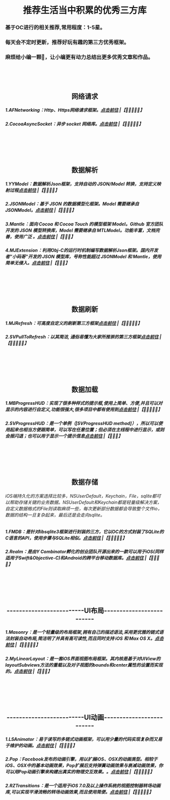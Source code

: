 # <div align=center>推荐生活当中积累的优秀三方库</div>
### 基于OC进行的相关推荐,常用程度：1-5星。<br> 
### 每天会不定时更新，推荐好玩有趣的第三方优秀框架。
### 麻烦给小编一颗🌟，让小编更有动力总结出更多优秀文章和作品。
<br>
<br>
<br>

##
## <div align=center>网络请求</div>
##### 1.AFNetworking：Http、Https网络请求框架。[点击前往](https://github.com/AFNetworking/AFNetworking) |【🌟🌟🌟🌟🌟】
##### 2.CocoaAsyncSocket：异步 socket 网络库。[点击前往](https://github.com/robbiehanson/CocoaAsyncSocket) |【🌟🌟🌟🌟🌟】
<br>
<br>
<br>
<br>

##
## <div align=center>数据解析</div>
##### 1.YYModel：数据解析Json框架，支持自动的 JSON/Model 转换，支持定义映射过程[点击前往](https://github.com/ibireme/YYModel) |【🌟🌟🌟🌟】
##### 2.JSONModel：基于 JSON 的数据模型化框架。Model 需要继承自 JSONModel。[点击前往](https://github.com/jsonmodel/jsonmodel) |【🌟🌟🌟🌟】
##### 3.Mantle：面向 Cocoa 和 Cocoa Touch 的模型框架 Model。Github 官方团队开发的 JSON 模型转换库，Model 需要继承自 MTLModel。功能丰富，文档完善，使用广泛 。[点击前往](https://github.com/Mantle/Mantle) |【🌟🌟🌟】
##### 4.MJExtension：利用Obj-C的运行时机制编写数据解析Json框架。国内开发者”小码哥”开发的 JSON 模型库，号称性能超过 JSONModel 和 Mantle，使用简单无侵入。[点击前往](https://github.com/CoderMJLee/MJExtension) |【🌟🌟🌟】
<br>
<br>
<br>
<br>

##
## <div align=center>数据刷新</div>
##### 1.MJRefresh：可高度自定义的刷新第三方框架[点击前往](https://github.com/CoderMJLee/MJRefresh) |【🌟🌟🌟🌟🌟】
##### 2.SVPullToRefresh：以其简洁, 通俗易懂为大家所推崇的第三方框架[点击前往](https://github.com/samvermette/SVPullToRefresh) |【🌟🌟🌟🌟🌟】
<br>
<br>
<br>
<br>

##
## <div align=center>数据加载</div>
##### 1.MBProgressHUD：实现了很多种样式的提示框,使用上简单、方便,并且可以对显示的内容进行自定义,功能很强大,很多项目中都有使用到[点击前往](https://github.com/jdg/MBProgressHUD) |【🌟🌟🌟🌟🌟】
##### 2.SVProgressHUD：是一个单例（[SVProgressHUD method]），所以可以使用起来也相当方便跟简单，可以写在任意位置；但必须在主线程中进行显示，或则会报闪退；也可以用于显示一个提示信息[点击前往](https://github.com/SVProgressHUD/SVProgressHUD) |【🌟🌟🌟】
<br>
<br>
<br>
<br>

##
## <div align=center>数据存储</div>
###### iOS端持久化的方案选择比较多，NSUserDefault，Keychain，File，sqlite都可以帮助存储关键的业务数据。NSUserDefault和Keychain都是轻量级解决方案，自定义数据格式的File则读取麻烦一些，每次更新部分数据都会导致整个文件io，数据的结构一旦复杂起来，最后还是会走向sqlite。
##### 1.FMDB：是针对libsqlite3框架进行封装的三方，它以OC的方式封装了SQLite的C语言的API，使用步骤与SQLite相似。[点击前往](https://github.com/ccgus/fmdb) |【🌟🌟🌟🌟🌟】
##### 2.Realm：是由Y Combinator孵化的创业团队开源出来的一款可以用于iOS(同样适用于Swift&Objective-C)和Android的跨平台移动数据库。[点击前往](https://github.com/realm/realm-cocoa) |【🌟🌟🌟🌟】
<br>
<br>
<br>
<br>

##
## <div align=center>-------------------------UI布局-------------------------</div>
##### 1.Masonry：是一个轻量级的布局框架,拥有自己的描述语法,采用更优雅的链式语法封装自动布局,简洁明了并具有高可读性,而且同时支持 iOS 和 Max OS X。[点击前往](https://github.com/SnapKit/Masonry) |【🌟🌟🌟🌟🌟】
##### 2.MyLinearLayout：是一套iOS界面视图布局框架。其内核是基于对UIView的layoutSubviews方法的重载以及对子视图的bounds和center属性的设置而实现的。[点击前往](https://github.com/youngsoft/MyLinearLayout) |【🌟🌟🌟】
<br>
<br>
<br>
<br>

##
## <div align=center>-------------------------UI动画-------------------------</div>
##### 1.LSAnimator：易于读写的多链式动画框架，可以用少量的代码实现复杂而又易于维护的动画。[点击前往](https://github.com/Lision/LSAnimator) |【🌟🌟🌟🌟】
##### 2.Pop：Facebook发布的动画引擎，用以扩展iOS、OSX的动画类型。相较于iOS、OSX中的基本动画效果，Pop扩展后支持弹簧动画效果与衰减动画效果，你可以用Pop动画引擎来构建出真实的物理交互效果。。[点击前往](https://github.com/facebook/pop) |【🌟🌟🌟🌟🌟】
##### 2.RZTransitions：是一个适用于iOS 7.0及以上操作系统的视图控制器转场动画库,可以实现平滑流畅的转场动画效果,而且使用简便。[点击前往](https://github.com/Raizlabs/RZTransitions) |【🌟🌟🌟🌟🌟】







